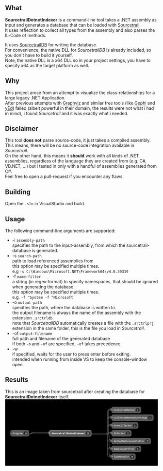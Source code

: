 ﻿What
----
**SourcetrailDotnetIndexer** is a command-line tool takes a .NET assembly as input and generates a database that can be loaded with [Sourcetrail](https://www.sourcetrail.com/).\
It uses reflection to collect all types from the assembly and also parses the IL-Code of methods.

It uses [SourcetrailDB](https://github.com/CoatiSoftware/SourcetrailDB) for writing the database.\
For convenience, the native DLL for *SourcetrailDB* is already included, so you don't have to build it yourself.\
Note, the native DLL is a x64 DLL so in your project settings, you have to specify x64 as the target platform as well.

Why
---
This project arose from an attempt to visualize the class-relationships for a large legacy .NET Application.\
After previous attempts with [Graphviz](https://graphviz.org/) and similar free tools (like [Gephi](https://gephi.org/) and [yEd](https://www.yworks.com/products/yed)) failed
(albeit powerful in their domain, the results were not what i had in mind), i found *Sourcetrail* and it was exactly what i needed.

Disclaimer
----------
This tool **does not** parse source-code, it just takes a compiled assembly.\
This means, there will be no source-code integration available in *Sourcetrail*.\
On the other hand, this means it **should** work with all kinds of .NET assemblies, 
regardless of the language they are created from (e.g. C#, VB.NET, ...)
but i tested in only with a handful of assemblies generated from C#.\
Feel free to open a pull-request if you encounter any flaws.

Building
--------
Open the `.sln` in VisualStudio and build.

Usage
-----
The following command-line arguments are supported:

* -i `assembly-path` \
  specifies the path to the input-assembly, from which the sourcetrail-database is generated.
* -s `search-path`\
  path to load referenced assemblies from \
  this option may be specified multiple times.\
  e.g `-s C:\Windows\Microsoft.NET\Framework64\v4.0.30319`
* -f `name-filter`\
  a string (in regex-format) to specify namespaces, that should be ignored when generating the database. \
  this option may be specified multiple times. \
  e.g. `-f ^System -f ^Microsoft`
* -o `output-path`\
  specifies the path, where the database is written to.\
  the output filename is always the name of the assembly with the extension `.srctrldb`.\
  note that *SourcetrailDB* automatically creates a file with the `.srctrlprj` extension in the same folder,
  this is the file you load in *Sourcetrail*.
* -of `output-filename`\
  full path and filename of the generated database\
  If both `-o` and `-of` are specified, `-of` takes precedence.
* -w\
  if specified, waits for the user to press enter before exiting.\
  intended when running from inside VS to keep the console-window open.

Results
-------
This is an image taken from sourcetrail after creating the database for **SourcetrailDotnetIndexer** itself.
![Screenshot](./Indexer-Classes.png)
